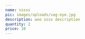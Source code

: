 ```yaml
---
name: sssss
pic: images/uploads/vag-eye.jpg
description: woo ssss description
quantity: 2
price: 10
---
```



